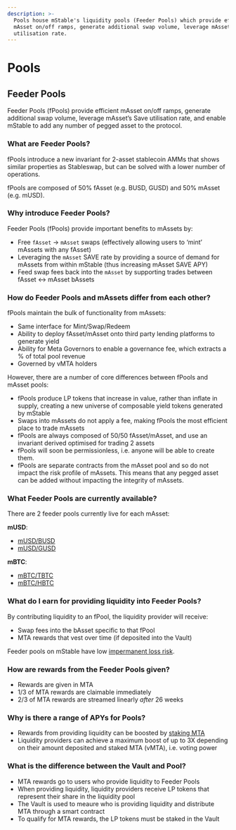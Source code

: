 ```yaml
---
description: >-
  Pools house mStable's liquidity pools (Feeder Pools) which provide efficient
  mAsset on/off ramps, generate additional swap volume, leverage mAsset’s Save
  utilisation rate.
---
```


# Pools

## Feeder Pools

Feeder Pools \(fPools\) provide efficient mAsset on/off ramps, generate additional swap volume, leverage mAsset’s Save utilisation rate, and enable mStable to add any number of pegged asset to the protocol.

### What are Feeder Pools?

fPools introduce a new invariant for 2-asset stablecoin AMMs that shows similar properties as Stableswap, but can be solved with a lower number of operations.

fPools are composed of 50% fAsset \(e.g. BUSD, GUSD\) and 50% mAsset \(e.g. mUSD\).

### Why introduce Feeder Pools?

Feeder Pools \(fPools\) provide important benefits to mAssets by:

* Free `fAsset` -&gt; `mAsset` swaps \(effectively allowing users to ‘mint’ mAssets with any fAsset\)
* Leveraging the `mAsset` SAVE rate by providing a source of demand for mAssets from within mStable \(thus increasing mAsset SAVE APY\)
* Feed swap fees back into the `mAsset` by supporting trades between fAsset &lt;-&gt; mAsset bAssets

### How do Feeder Pools and mAssets differ from each other?

fPools maintain the bulk of functionality from mAssets:

* Same interface for Mint/Swap/Redeem
* Ability to deploy fAsset/mAsset onto third party lending platforms to generate yield
* Ability for Meta Governors to enable a governance fee, which extracts a % of total pool revenue
* Governed by vMTA holders

However, there are a number of core differences between fPools and mAsset pools:

* fPools produce LP tokens that increase in value, rather than inflate in supply, creating a new universe of composable yield tokens generated by mStable
* Swaps into mAssets do not apply a fee, making fPools the most efficient place to trade mAssets
* fPools are always composed of 50/50 fAsset/mAsset, and use an invariant derived optimised for trading 2 assets
* fPools will soon be permissionless, i.e. anyone will be able to create them.
* fPools are separate contracts from the mAsset pool and so do not impact the risk profile of mAssets. This means that any pegged asset can be added without impacting the integrity of mAssets.

### What Feeder Pools are currently available?

There are 2 feeder pools currently live for each mAsset:

**mUSD**:

* [mUSD/BUSD](https://app.mstable.org/#/musd/pools/0xfe842e95f8911dcc21c943a1daa4bd641a1381c6)
* [mUSD/GUSD](https://app.mstable.org/#/musd/pools/0x4fb30c5a3ac8e85bc32785518633303c4590752d)

**mBTC**:

* [mBTC/TBTC](https://app.mstable.org/#/mbtc/pools/0xb61a6f928b3f069a68469ddb670f20eeeb4921e0)
* [mBTC/HBTC](https://app.mstable.org/#/mbtc/pools/0x48c59199da51b7e30ea200a74ea07974e62c4ba7)

### What do I earn for providing liquidity into Feeder Pools?

By contributing liquidity to an fPool, the liquidity provider will receive:

* Swap fees into the bAsset specific to that fPool
* MTA rewards that vest over time \(if deposited into the Vault\)

Feeder pools on mStable have low [impermanent loss risk](https://pintail.medium.com/uniswap-a-good-deal-for-liquidity-providers-104c0b6816f2).

### How are rewards from the Feeder Pools given?

* Rewards are given in MTA
* 1/3 of MTA rewards are claimable immediately
* 2/3 of MTA rewards are streamed linearly _after_ 26 weeks

### Why is there a range of APYs for Pools?

* Rewards from providing liquidity can be boosted by [staking MTA](https://governance.mstable.org/#/stake)
* Liquidity providers can achieve a maximum boost of up to 3X depending on their amount deposited and staked MTA \(vMTA\), i.e. voting power

### What is the difference between the Vault and Pool?

* MTA rewards go to users who provide liquidity to Feeder Pools
* When providing liquidity, liquidity providers receive LP tokens that represent their share in the liquidity pool
* The Vault is used to meaure who is providing liquidity and distribute MTA through a smart contract
* To qualify for MTA rewards, the LP tokens must be staked in the Vault

